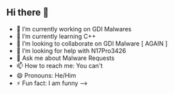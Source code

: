 ## Hi there 👋

- 🔭 I’m currently working on GDI Malwares
- 🌱 I’m currently learning C++
- 👯 I’m looking to collaborate on GDI Malware [ AGAIN ]
- 🤔 I’m looking for help with N17Pro3426
- 💬 Ask me about Malware Requests
- 📫 How to reach me: You can't
- 😄 Pronouns: He/Him
- ⚡ Fun fact: I am funny
-->
